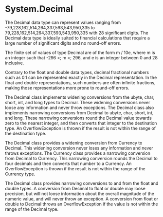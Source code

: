 # System.Decimal

The Decimal data type can
represent values ranging from -79,228,162,514,264,337,593,543,950,335 to
79,228,162,514,264,337,593,543,950,335 with 28 significant digits. The
Decimal data type is ideally suited to financial calculations that
require a large number of significant digits and no round-off errors.

The finite set of values of type Decimal are of the form m
/ 10e, where m is an integer such that
-296 <; m <; 296, and e is an integer
between 0 and 28 inclusive.

Contrary to the float and double data types, decimal
fractional numbers such as 0.1 can be represented exactly in the
Decimal representation. In the float and double
representations, such numbers are often infinite fractions, making those
representations more prone to round-off errors.

The Decimal class implements widening conversions from the
ubyte, char, short, int, and long types
to Decimal. These widening conversions never loose any information
and never throw exceptions. The Decimal class also implements
narrowing conversions from Decimal to ubyte, char,
short, int, and long. These narrowing conversions round
the Decimal value towards zero to the nearest integer, and then
converts that integer to the destination type. An OverflowException
is thrown if the result is not within the range of the destination type.

The Decimal class provides a widening conversion from
Currency to Decimal. This widening conversion never loses any
information and never throws exceptions. The Currency class provides
a narrowing conversion from Decimal to Currency. This
narrowing conversion rounds the Decimal to four decimals and then
converts that number to a Currency. An OverflowException
is thrown if the result is not within the range of the Currency type.

The Decimal class provides narrowing conversions to and from the
float and double types. A conversion from Decimal to
float or double may loose precision, but will not loose
information about the overall magnitude of the numeric value, and will never
throw an exception. A conversion from float or double to
Decimal throws an OverflowException if the value is not within
the range of the Decimal type.

